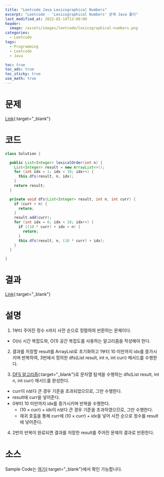 ```yaml
---
title: "Leetcode Java Lexicographical Numbers"
excerpt: "Leetcode - 'Lexicographical Numbers' 문제 Java 풀이"
last_modified_at: 2022-02-14T13:00:00
header:
  image: /assets/images/leetcode/lexicographical-numbers.png
categories:
  - Leetcode
tags:
  - Programming
  - Leetcode
  - Java

toc: true
toc_ads: true
toc_sticky: true
use_math: true
---
```

# 문제
[Link](https://leetcode.com/problems/lexicographical-numbers/){:target="_blank"}

# 코드
```java
class Solution {

  public List<Integer> lexicalOrder(int n) {
    List<Integer> result = new ArrayList<>();
    for (int idx = 1; idx < 10; idx++) {
      this.dfs(result, n, idx);
    }
    return result;
  }

  private void dfs(List<Integer> result, int n, int curr) {
    if (curr > n) {
      return;
    }
    result.add(curr);
    for (int idx = 0; idx < 10; idx++) {
      if ((10 * curr) + idx > n) {
        return;
      }
      this.dfs(result, n, (10 * curr) + idx);
    }
  }

}
```

# 결과
[Link](https://leetcode.com/submissions/detail/640983194/){:target="_blank"}

# 설명
1. 1부터 주어진 정수 n까지 사전 순으로 정렬하여 반환하는 문제이다.
- O(n) 시간 복잡도와, O(1) 공간 복잡도를 사용하는 알고리즘을 작성해야 한다.

2. 결과를 저장할 result를 ArrayList로 초기화하고 1부터 10 미만까지 idx를 증가시키며 반복하여, 3번에서 정의한 dfs(List<Integer> result, int n, int curr) 메서드를 수행한다.

3. [DFS 알고리즘](https://en.wikipedia.org/wiki/Depth-first_search){:target="_blank"}로 문자열 탐색을 수행하는 dfs(List<Integer> result, int n, int curr) 메서드를 완성한다.
- curr이 n보다 큰 경우 기준을 초과되었으므로, 그만 수행한다.
- result에 curr을 넣어준다.
- 0부터 10 미만까지 idx를 증가시키며 반복을 수행한다.
  - $(10 \times curr) + idx$이 n보다 큰 경우 기준을 초과하였으므로, 그만 수행한다.
  - 재귀 호출을 통해 curr에 $(10 \times curr) + idx$을 넣어 사전 순으로 정수를 result에 넣어준다.

4. 2번의 반복이 완료되면 결과를 저장한 result를 주어진 문제의 결과로 반환한다.

# 소스
Sample Code는 [여기](https://github.com/GracefulSoul/leetcode/blob/master/src/main/java/gracefulsoul/problems/LexicographicalNumbers.java){:target="_blank"}에서 확인 가능합니다.